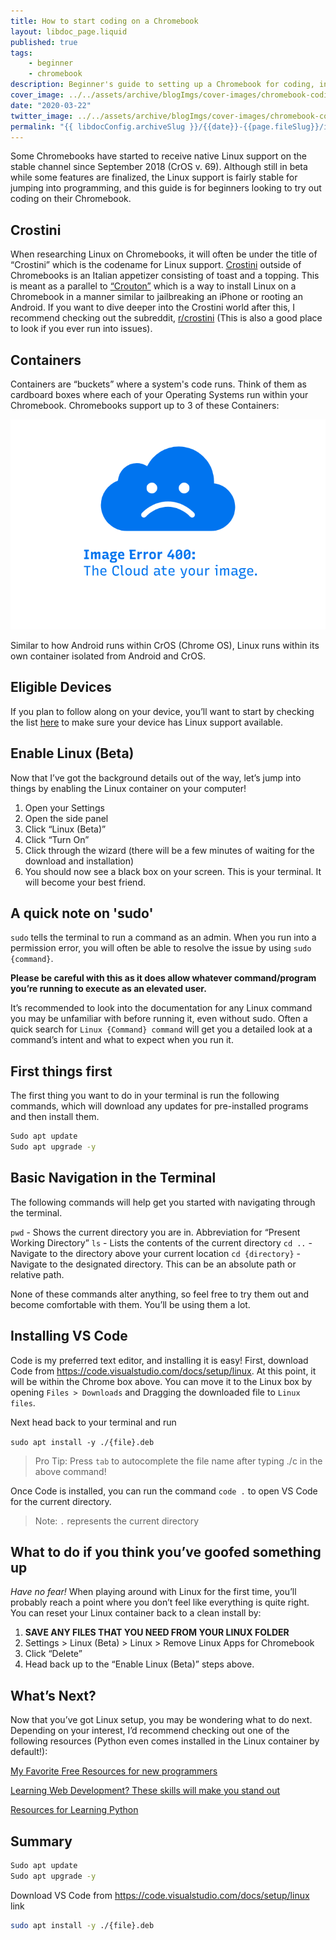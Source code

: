 ```yaml
---
title: How to start coding on a Chromebook
layout: libdoc_page.liquid
published: true
tags:
    - beginner
    - chromebook
description: Beginner's guide to setting up a Chromebook for coding, including how to install VS Code on a Chromebook!
cover_image: ../../assets/archive/blogImgs/cover-images/chromebook-coding-kickoff.png
date: "2020-03-22"
twitter_image: ../../assets/archive/blogImgs/cover-images/chromebook-coding-kickoff.png
permalink: "{{ libdocConfig.archiveSlug }}/{{date}}-{{page.fileSlug}}/index.html"
---
```


Some Chromebooks have started to receive native Linux support on the stable channel since September 2018 (CrOS v. 69). Although still in beta while some features are finalized, the Linux support is fairly stable for jumping into programming, and this guide is for beginners looking to try out coding on their Chromebook.

## Crostini

When researching Linux on Chromebooks, it will often be under the title of “Crostini” which is the codename for Linux support. [Crostini](https://www.marthastewart.com/352633/crostini "Martha Stewart Crostini recipe") outside of Chromebooks is an Italian appetizer consisting of toast and a topping. This is meant as a parallel to [“Crouton”](https://www.reddit.com/r/Crouton "Crouton Subreddit") which is a way to install Linux on a Chromebook in a manner similar to jailbreaking an iPhone or rooting an Android. If you want to dive deeper into the Crostini world after this, I recommend checking out the subreddit, [r/crostini](https://www.reddit.com/r/Crostini/ "Crostini Subreddit") (This is also a good place to look if you ever run into issues).

## Containers

Containers are “buckets” where a system's code runs. Think of them as cardboard boxes where each of your Operating Systems run within your Chromebook. Chromebooks support up to 3 of these Containers:

![3 boxes. One for each of Android, Linux, and Chrome](../../assets/blog/400/TheCloudAteMyImage400.png)

Similar to how Android runs within CrOS (Chrome OS), Linux runs within its own container isolated from Android and CrOS.

## Eligible Devices

If you plan to follow along on your device, you’ll want to start by checking the list [here](https://www.reddit.com/r/Crostini/wiki/getstarted/crostini-enabled-devices) to make sure your device has Linux support available.

## Enable Linux (Beta)

Now that I’ve got the background details out of the way, let’s jump into things by enabling the Linux container on your computer!

1. Open your Settings
2. Open the side panel
3. Click “Linux (Beta)”
4. Click “Turn On”
5. Click through the wizard (there will be a few minutes of waiting for the download and installation)
6. You should now see a black box on your screen. This is your terminal. It will become your best friend.

## A quick note on 'sudo'

`sudo` tells the terminal to run a command as an admin. When you run into a permission error, you will often be able to resolve the issue by using `sudo {command}`.

**Please be careful with this as it does allow whatever command/program you’re running to execute as an elevated user.**

It’s recommended to look into the documentation for any Linux command you may be unfamiliar with before running it, even without sudo. Often a quick search for `Linux {Command} command` will get you a detailed look at a command’s intent and what to expect when you run it.

## First things first

The first thing you want to do in your terminal is run the following commands, which will download any updates for pre-installed programs and then install them.

```bash
Sudo apt update
Sudo apt upgrade -y
```

## Basic Navigation in the Terminal

The following commands will help get you started with navigating through the terminal.

`pwd` - Shows the current directory you are in. Abbreviation for “Present Working Directory”
`ls` - Lists the contents of the current directory
`cd ..` - Navigate to the directory above your current location
`cd {directory}` - Navigate to the designated directory. This can be an absolute path or relative path.

None of these commands alter anything, so feel free to try them out and become comfortable with them. You’ll be using them a lot.

## Installing VS Code

Code is my preferred text editor, and installing it is easy! First, download Code from https://code.visualstudio.com/docs/setup/linux. At this point, it will be within the Chrome box above. You can move it to the Linux box by opening `Files > Downloads` and Dragging the downloaded file to `Linux files`.

Next head back to your terminal and run

`sudo apt install -y ./{file}.deb`

> Pro Tip: Press `tab` to autocomplete the file name after typing ./c in the above command!

Once Code is installed, you can run the command `code .` to open VS Code for the current directory.

> Note: `.` represents the current directory

## What to do if you think you’ve goofed something up

_Have no fear!_ When playing around with Linux for the first time, you’ll probably reach a point where you don’t feel like everything is quite right. You can reset your Linux container back to a clean install by:

1. **SAVE ANY FILES THAT YOU NEED FROM YOUR LINUX FOLDER**
2. Settings &gt; Linux (Beta) &gt; Linux &gt; Remove Linux Apps for Chromebook
3. Click “Delete”
4. Head back up to the “Enable Linux (Beta)” steps above.

## What’s Next?

Now that you’ve got Linux setup, you may be wondering what to do next. Depending on your interest, I’d recommend checking out one of the following resources (Python even comes installed in the Linux container by default!):

<a class="dev" href="https://dev.to/aspittel/my-favorite-free-resources-for-new-programmers-bia">My Favorite Free Resources for new programmers </a>

<a class="dev" href="https://dev.to/colinmtech/learning-web-development-these-skills-will-make-you-stand-out-56fh">Learning Web Development? These skills will make you stand out</a>

<a class="dev" href="https://dev.to/jessicagarson/resources-for-learning-python-hd6/">Resources for Learning Python</a>

## Summary

```bash
Sudo apt update
Sudo apt upgrade -y
```

Download VS Code from https://code.visualstudio.com/docs/setup/linux link

```bash
sudo apt install -y ./{file}.deb
```
